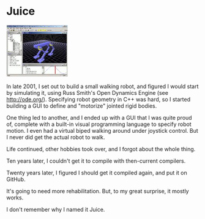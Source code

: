 # Juice

![Terrible Screenshot](https://github.com/natewaddoups/juice/raw/main/media/TinyGrainyScreenshot.jpg)

In late 2001, I set out to build a small walking robot, and figured I would start
by simulating it, using Russ Smith's Open Dynamics Engine (see http://ode.org/). 
Specifying robot geometry in C++ was hard, so I started building a GUI to
define and "motorize" jointed rigid bodies.

One thing led to another, and I ended up with a GUI that I was quite proud of, complete
with a built-in visual programming language to specify robot motion. I even had a virtual
biped walking around under joystick control. But I never did get the actual robot to walk. 

Life continued, other hobbies took over, and I forgot about the whole thing. 

Ten years later, I couldn't get it to compile with then-current compilers.

Twenty years later, I figured I should get it compiled again, and put it on GitHub. 

It's going to need more rehabilitation. But, to my great surprise, it mostly works.

I don't remember why I named it Juice.
